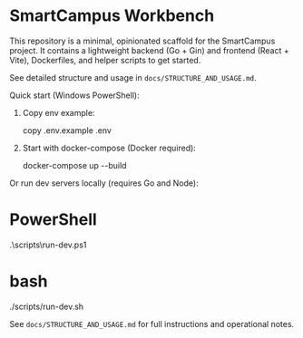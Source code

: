 # SmartCampus Workbench

This repository is a minimal, opinionated scaffold for the SmartCampus project. It contains a lightweight backend (Go + Gin) and frontend (React + Vite), Dockerfiles, and helper scripts to get started.

See detailed structure and usage in `docs/STRUCTURE_AND_USAGE.md`.

Quick start (Windows PowerShell):

1. Copy env example:

   copy .env.example .env

2. Start with docker-compose (Docker required):

   docker-compose up --build

Or run dev servers locally (requires Go and Node):

   # PowerShell
   .\scripts\run-dev.ps1

   # bash
   ./scripts/run-dev.sh

See `docs/STRUCTURE_AND_USAGE.md` for full instructions and operational notes.
